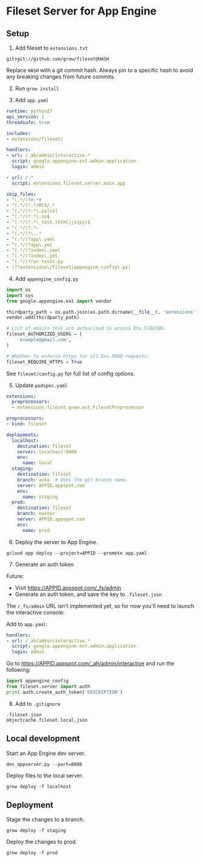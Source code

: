 # Fileset Server for App Engine

## Setup

1) Add fileset to `extensions.txt`

```
git+git://github.com/grow/fileset@HASH
```

Replace `HASH` with a git commit hash. Always pin to a specific hash to avoid
any breaking changes from future commits.

2) Run `grow install`

3) Add `app.yaml`

```yaml
runtime: python27
api_version: 1
threadsafe: true

includes:
- extensions/fileset/

handlers:
- url: /_ah/admin/interactive.*
  script: google.appengine.ext.admin.application
  login: admin

- url: /.*
  script: extensions.fileset.server.main.app

skip_files:
- ^(.*/)?#.*#
- ^(.*/)?.*/RCS/.*
- ^(.*/)?.*\.py[co]
- ^(.*/)?.*\.so$
- ^(.*/)?.*\_test.(html|js|py)$
- ^(.*/)?.*~
- ^(.*/)?\..*
- ^(.*/)?app\.yaml
- ^(.*/)?app\.yml
- ^(.*/)?index\.yaml
- ^(.*/)?index\.yml
- ^(.*/)?run_tests.py
- (?!extensions\/fileset|appengine_config\.py)
```

4) Add `appengine_config.py`

```python
import os
import sys
from google.appengine.ext import vendor

thirdparty_path = os.path.join(os.path.dirname(__file__), 'extensions')
vendor.add(thirdparty_path)

# List of emails that are authorized to access Env.STAGING.
fileset_AUTHORIZED_USERS = (
    'example@gmail.com',
)

# Whether to enforce https for all Env.PROD requests.
fileset_REQUIRE_HTTPS = True
```

See `fileset/config.py` for full list of config options.

5) Update `podspec.yaml`

```yaml
extensions:
  preprocessors:
  - extensions.fileset.grow.ext.FilesetPreprocessor

preprocessors:
- kind: fileset

deployments:
  localhost:
    destination: fileset
    server: localhost:8088
    env:
      name: local
  staging:
    destination: fileset
    branch: auto  # Uses the git branch name.
    server: APPID.appspot.com
    env:
      name: staging
  prod:
    destination: fileset
    branch: master
    server: APPID.appspot.com
    env:
      name: prod
```

6) Deploy the server to App Engine.

```
gcloud app deploy --project=APPID --promote app.yaml
```

7) Generate an auth token

Future:

* Visit https://APPID.appspot.com/_fs/admin
* Generate an auth token, and save the key to `.fileset.json`

The `/_fs/admin` URL isn't implemented yet, so for now you'll need to launch
the interactive console:

Add to `app.yaml`:

```yaml
handlers:
- url: /_ah/admin/interactive.*
  script: google.appengine.ext.admin.application
  login: admin
```

Go to https://APPID.appspot.com/_ah/admin/interactive and run the following:

```python
import appengine_config
from fileset.server import auth
print auth.create_auth_token('DESCRIPTION')
```

8) Add to `.gitignore`

```
.fileset.json
objectcache.fileset.local.json
```


## Local development

Start an App Engine dev server.

```
dev_appserver.py --port=8088
```

Deploy files to the local server.

```
grow deploy -f localhost
```


## Deployment

Stage the changes to a branch.

```
grow deploy -f staging
```

Deploy the changes to prod.

```
grow deploy -f prod
```

